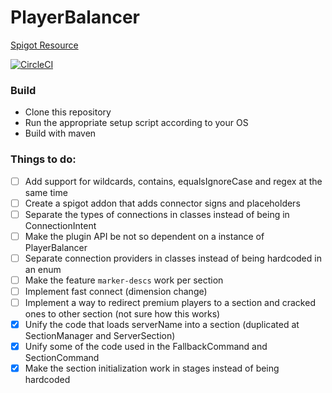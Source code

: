 # PlayerBalancer
[Spigot Resource](https://www.spigotmc.org/resources/10788/)

[![CircleCI](https://circleci.com/gh/Jamezrin/PlayerBalancer.svg?style=svg&circle-token=8cda98f6953e0370e552f5eecff8d3f13b116ab9)](https://circleci.com/gh/Jamezrin/PlayerBalancer)

### Build
* Clone this repository
* Run the appropriate setup script according to your OS
* Build with maven

### Things to do:
- [ ] Add support for wildcards, contains, equalsIgnoreCase and regex at the same time
- [ ] Create a spigot addon that adds connector signs and placeholders
- [ ] Separate the types of connections in classes instead of being in ConnectionIntent
- [ ] Make the plugin API be not so dependent on a instance of PlayerBalancer
- [ ] Separate connection providers in classes instead of being hardcoded in an enum
- [ ] Make the feature `marker-descs` work per section
- [ ] Implement fast connect (dimension change)
- [ ] Implement a way to redirect premium players to a section and cracked ones to other section (not sure how this works)
- [x] Unify the code that loads serverName into a section (duplicated at SectionManager and ServerSection) 
- [x] Unify some of the code used in the FallbackCommand and SectionCommand
- [x] Make the section initialization work in stages instead of being hardcoded